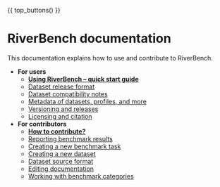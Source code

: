 {{ top_buttons() }}

# RiverBench documentation

This documentation explains how to use and contribute to RiverBench.

- **For users**
    - **[Using RiverBench – quick start guide](using.md)**
    - [Dataset release format](dataset-release-format.md)
    - [Dataset compatibility notes](dataset-compat-notes.md)
    - [Metadata of datasets, profiles, and more](metadata.md)
    - [Versioning and releases](versioning.md)
    - [Licensing and citation](licensing.md)
- **For contributors**
    - **[How to contribute?](contribute.md)**
    - [Reporting benchmark results](reporting-results.md)
    - [Creating a new benchmark task](creating-new-task.md)
    - [Creating a new dataset](creating-new-dataset.md)
    - [Dataset source format](dataset-source-format.md)
    - [Editing documentation](editing-docs.md)
    - [Working with benchmark categories](categories.md)
